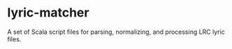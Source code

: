 # lyric-matcher

A set of Scala script files for parsing, normalizing, and processing LRC lyric files.
